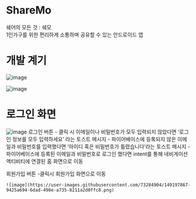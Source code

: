 # ShareMo
쉐어의 모든 것 : 쉐모\
1인가구를 위한 편리하게 소통하며 공유할 수 있는 안드로이드 앱

# 개발 계기
![image](https://user-images.githubusercontent.com/73284904/149196285-4c31bb20-cb13-4e33-a254-ed39c16ab011.png)

![image](https://user-images.githubusercontent.com/73284904/149196362-61c347ed-9755-4008-91f4-d42264ca58de.png)


# 로그인 화면
![image](https://user-images.githubusercontent.com/73284904/149197499-26f10d9c-c6f0-4262-8266-e0cb37906c94.png)
로그인 버튼
    - 클릭 시 이메일이나 비밀번호가 모두 입력되지 
      않았다면 ‘로그인 정보를 모두 입력하세요’ 라는 
      토스트 메시지
    - 파이어베이스에 등록되지 않은 이메일과 비밀번호를
      입력했다면 ‘아이디 혹은 비밀번호가 틀렸습니다’라는
      토스트 메시지
    - 파이어베이스에 등록된 이메일과 비밀번호로 로그인
      했다면 intent를 통해 네비게이션 액티비티에 연결된
      홈 화면으로 이동

회원가입 버튼
    -클릭시 회원가입 화면으로 이동
    
    ![image](https://user-images.githubusercontent.com/73284904/149197867-9425a694-6dad-498e-a735-8211a2d0ffc8.png)

